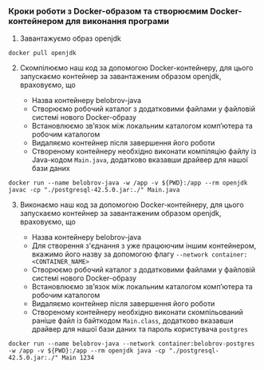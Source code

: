 ### Кроки роботи з Docker-образом та створюємим Docker-контейнером для виконання програми

1. Завантажуємо образ openjdk

`docker pull openjdk`

2. Скомпілюємо наш код за допомогою Docker-контейнеру, для цього запускаємо контейнер за завантаженим образом openjdk, враховуємо, що

	- Назва контейнеру belobrov-java
	- Створюємо робочий каталог з додатковими файлами у файловій системі нового Docker-образу
	- Встановлюємо зв’язок між локальним каталогом комп’ютера та робочим каталогом
	- Видаляємо контейнер після завершення його роботи
	- Створеному контейнеру необхідно виконати компіляцію файлу із Java-кодом `Main.java`, додатково вказавши драйвер для нашої бази даних

`docker run --name belobrov-java -w /app -v ${PWD}:/app --rm openjdk javac -cp "./postgresql-42.5.0.jar:./" Main.java`

3. Виконаємо наш код за допомогою Docker-контейнеру, для цього запускаємо контейнер за завантаженим образом openjdk, враховуємо, що

	- Назва контейнеру belobrov-java
	- Для створення з'єднання з уже працюючим іншим контейнером, вкажимо його назву за допомогою флагу `--network container:<CONTAINER_NAME>`
	- Створюємо робочий каталог з додатковими файлами у файловій системі нового Docker-образу
	- Встановлюємо зв’язок між локальним каталогом комп’ютера та робочим каталогом
	- Видаляємо контейнер після завершення його роботи
	- Створеному контейнеру необхідно виконати скомпільований раніше файл із байткодом `Main.class`, додатково вказавши драйвер для нашої бази даних та пароль користувача `postgres`

`docker run --name belobrov-java --network container:belobrov-postgres -w /app -v ${PWD}:/app --rm openjdk java -cp "./postgresql-42.5.0.jar:./" Main 1234`
